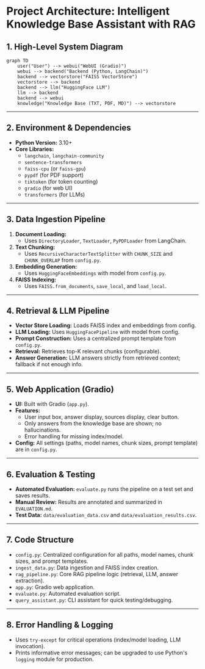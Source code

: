 # Project Architecture: Intelligent Knowledge Base Assistant with RAG

## 1. High-Level System Diagram

```mermaid
graph TD
    user("User") --> webui("WebUI (Gradio)")
    webui --> backend("Backend (Python, LangChain)")
    backend --> vectorstore("FAISS VectorStore")
    vectorstore --> backend
    backend --> llm("HuggingFace LLM")
    llm --> backend
    backend --> webui
    knowledge("Knowledge Base (TXT, PDF, MD)") --> vectorstore
```

---

## 2. Environment & Dependencies

- **Python Version:** 3.10+
- **Core Libraries:**
    - `langchain`, `langchain-community`
    - `sentence-transformers`
    - `faiss-cpu` (or `faiss-gpu`)
    - `pypdf` (for PDF support)
    - `tiktoken` (for token counting)
    - `gradio` (for web UI)
    - `transformers` (for LLMs)

---

## 3. Data Ingestion Pipeline

1. **Document Loading:**
    - Uses `DirectoryLoader`, `TextLoader`, `PyPDFLoader` from LangChain.
2. **Text Chunking:**
    - Uses `RecursiveCharacterTextSplitter` with `CHUNK_SIZE` and `CHUNK_OVERLAP` from `config.py`.
3. **Embedding Generation:**
    - Uses `HuggingFaceEmbeddings` with model from `config.py`.
4. **FAISS Indexing:**
    - Uses `FAISS.from_documents`, `save_local`, and `load_local`.

---

## 4. Retrieval & LLM Pipeline

- **Vector Store Loading:** Loads FAISS index and embeddings from config.
- **LLM Loading:** Uses `HuggingFacePipeline` with model from config.
- **Prompt Construction:** Uses a centralized prompt template from `config.py`.
- **Retrieval:** Retrieves top-K relevant chunks (configurable).
- **Answer Generation:** LLM answers strictly from retrieved context; fallback if not enough info.

---

## 5. Web Application (Gradio)

- **UI:** Built with Gradio (`app.py`).
- **Features:**
    - User input box, answer display, sources display, clear button.
    - Only answers from the knowledge base are shown; no hallucinations.
    - Error handling for missing index/model.
- **Config:** All settings (paths, model names, chunk sizes, prompt template) are in `config.py`.

---

## 6. Evaluation & Testing

- **Automated Evaluation:** `evaluate.py` runs the pipeline on a test set and saves results.
- **Manual Review:** Results are annotated and summarized in `EVALUATION.md`.
- **Test Data:** `data/evaluation_data.csv` and `data/evaluation_results.csv`.

---

## 7. Code Structure

- `config.py`: Centralized configuration for all paths, model names, chunk sizes, and prompt templates.
- `ingest_data.py`: Data ingestion and FAISS index creation.
- `rag_pipeline.py`: Core RAG pipeline logic (retrieval, LLM, answer extraction).
- `app.py`: Gradio web application.
- `evaluate.py`: Automated evaluation script.
- `query_assistant.py`: CLI assistant for quick testing/debugging.

---

## 8. Error Handling & Logging

- Uses `try-except` for critical operations (index/model loading, LLM invocation).
- Prints informative error messages; can be upgraded to use Python's `logging` module for production.